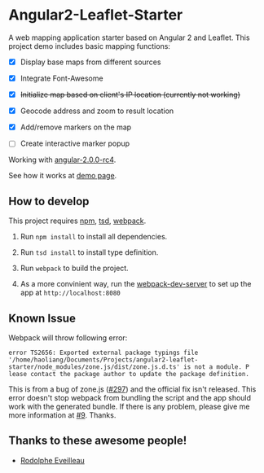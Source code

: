 Angular2-Leaflet-Starter
========================

A web mapping application starter based on Angular 2 and Leaflet. This project demo includes basic mapping functions:

-	[x] Display base maps from different sources

-	[x] Integrate Font-Awesome

-	[x] ~~Initialize map based on client's IP location (currently not working)~~

-	[x] Geocode address and zoom to result location

-	[x] Add/remove markers on the map

-	[ ] Create interactive marker popup

Working with [angular-2.0.0-rc4](https://github.com/angular/angular/blob/master/CHANGELOG.md#200-rc4-2016-06-30).

See how it works at [demo page](http://haoliangyu.github.io/angular2-leaflet-starter/).

How to develop
--------------

This project requires [npm](https://www.npmjs.com/), [tsd](http://definitelytyped.org/tsd/),  [webpack](http://webpack.github.io/docs/installation.html).

1.	Run `npm install` to install all dependencies.

2.	Run `tsd install` to install type definition.

3.	Run `webpack` to build the project.

4.	As a more convinient way, run the [webpack-dev-server](http://webpack.github.io/docs/installation.html) to set up the app at `http://localhost:8080`

## Known Issue

Webpack will throw following error:

```
error TS2656: Exported external package typings file '/home/haoliang/Documents/Projects/angular2-leaflet-starter/node_modules/zone.js/dist/zone.js.d.ts' is not a module. P
lease contact the package author to update the package definition.
```

This is from a bug of zone.js ([#297](https://github.com/angular/zone.js/issues/297)) and the official fix isn't released. This error doesn't stop webpack from bundling the script and the app should work with the generated bundle. If there is any problem, please give me more information at [#9](https://github.com/haoliangyu/angular2-leaflet-starter/issues/9). Thanks.

Thanks to these awesome people!
-------------------------------

-	[Rodolphe Eveilleau](https://github.com/rdphv)
